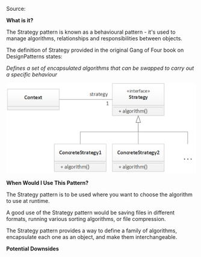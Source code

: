 Source: 

**What is it?**

The Strategy pattern is known as a behavioural pattern - it's used to manage algorithms, relationships and responsibilities between objects. 

The definition of Strategy provided in the original Gang of Four book on DesignPatterns states:

_Defines a set of encapsulated algorithms that can be swapped to carry out a specific behaviour_

![alt text](https://github.com/pattern-playground/gangoffour/blob/master/images/strategy_pattern.PNG?raw=true)

**When Would I Use This Pattern?**

The Strategy pattern is to be used where you want to choose the algorithm to use at runtime. 

A good use of the Strategy pattern would be saving files in different formats, running various sorting algorithms, or file compression.

The Strategy pattern provides a way to define a family of algorithms, encapsulate each one as an object, and make them interchangeable.

**Potential Downsides**
